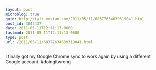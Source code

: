 ```yaml
---
layout: post
microblog: true
guid: http://twit.vmstan.com/2011/05/11/68377634639319041.html
post_id: 3042437
date: 2011-05-11T12:11:13-0600
lastmod: 2011-05-11T12:11:13-0600
type: post
url: /2011/05/11/68377634639319041.html
---
```

I finally got my Google Chrome sync to work again by using a different Google account. #doingitwrong
